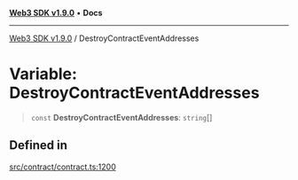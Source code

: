 [**Web3 SDK v1.9.0**](../README.md) • **Docs**

***

[Web3 SDK v1.9.0](../globals.md) / DestroyContractEventAddresses

# Variable: DestroyContractEventAddresses

> `const` **DestroyContractEventAddresses**: `string`[]

## Defined in

[src/contract/contract.ts:1200](https://github.com/Mystic-Nayy/alephium-web3/blob/ee41f5e0e7d7fb0b155fe62f05b2ac03772895ca/packages/web3/src/contract/contract.ts#L1200)
